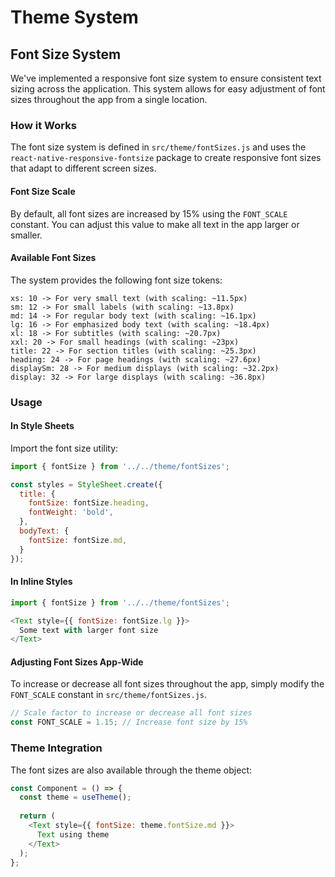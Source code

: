 # Theme System

## Font Size System

We've implemented a responsive font size system to ensure consistent text sizing across the application. This system allows for easy adjustment of font sizes throughout the app from a single location.

### How it Works

The font size system is defined in `src/theme/fontSizes.js` and uses the `react-native-responsive-fontsize` package to create responsive font sizes that adapt to different screen sizes.

#### Font Size Scale

By default, all font sizes are increased by 15% using the `FONT_SCALE` constant. You can adjust this value to make all text in the app larger or smaller.

#### Available Font Sizes

The system provides the following font size tokens:

```
xs: 10 -> For very small text (with scaling: ~11.5px)
sm: 12 -> For small labels (with scaling: ~13.8px)
md: 14 -> For regular body text (with scaling: ~16.1px)
lg: 16 -> For emphasized body text (with scaling: ~18.4px)
xl: 18 -> For subtitles (with scaling: ~20.7px)
xxl: 20 -> For small headings (with scaling: ~23px)
title: 22 -> For section titles (with scaling: ~25.3px)
heading: 24 -> For page headings (with scaling: ~27.6px)
displaySm: 28 -> For medium displays (with scaling: ~32.2px)
display: 32 -> For large displays (with scaling: ~36.8px)
```

### Usage

#### In Style Sheets

Import the font size utility:

```javascript
import { fontSize } from '../../theme/fontSizes';

const styles = StyleSheet.create({
  title: {
    fontSize: fontSize.heading,
    fontWeight: 'bold',
  },
  bodyText: {
    fontSize: fontSize.md,
  }
});
```

#### In Inline Styles

```javascript
import { fontSize } from '../../theme/fontSizes';

<Text style={{ fontSize: fontSize.lg }}>
  Some text with larger font size
</Text>
```

#### Adjusting Font Sizes App-Wide

To increase or decrease all font sizes throughout the app, simply modify the `FONT_SCALE` constant in `src/theme/fontSizes.js`.

```javascript
// Scale factor to increase or decrease all font sizes
const FONT_SCALE = 1.15; // Increase font size by 15%
```

### Theme Integration

The font sizes are also available through the theme object:

```javascript
const Component = () => {
  const theme = useTheme();
  
  return (
    <Text style={{ fontSize: theme.fontSize.md }}>
      Text using theme
    </Text>
  );
};
``` 